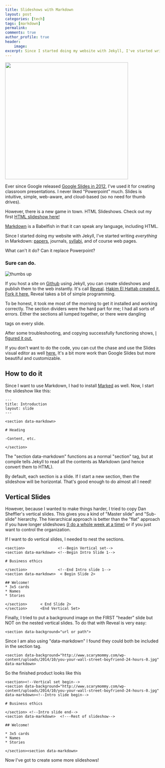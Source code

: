 ```yaml
---
title: Slideshows with Markdown
layout: post
categories: [tech]
tags: [markdown]
permalink: 
comments: true
author_profile: true
header: 
    image: 
excerpt: Since I started doing my website with Jekyll, I've started writing *everything* in Markdown: [papers](https://raw.githubusercontent.com/keithbuhler/keithbuhler.github.io/master/_papers/hegel-paper.md), journals, [syllabi](/syllabus200), and of course web pages.  What can't it do? Can it replace Powerpoint? Sure can do.
---
```


<img src="http://www.scarymommy.com/wp-content/uploads/2014/10/you-your-wall-street-boyfriend-24-hours-0.jpg" width="400" height="380">

Ever since Google released [Google Slides in 2012](https://en.wikipedia.org/wiki/Google_Docs,_Sheets,_Slides_and_Forms), I've used it for creating classroom presentations. I never liked "Powerpoint" much. Slides is intuitive, simple, web-aware, and cloud-based (so no need for thumb drives). 

However, there is a new game in town. HTML Slideshows. Check out my first [HTML slideshow here!](http://www.keithbuhler.com/slideshows/business1intro#/)

[Markdown](http://www.markdowntutorial.com/) is a Babelfish in that it can speak any language, including HTML. 

Since I started doing my website with Jekyll, I've started writing *everything* in Markdown: [papers](https://raw.githubusercontent.com/keithbuhler/keithbuhler.github.io/master/_papers/hegel-paper.md), journals, [syllabi](/syllabus200), and of course web pages. 

What can't it do? Can it replace Powerpoint? 

### Sure can do.

![thumbs up](https://media.giphy.com/media/l0MYHEI0xktKCVjri/giphy.gif)
 
If you host a site on [Github](http://github.com) using Jekyll, you can create slideshows and publish them to the web instantly. It's call [Reveal](http://dansheffler.com/presentations/#/). [Hakim El Hattab created it. Fork it here.](https://github.com/hakimel/reveal.js/) Reveal takes a bit of simple programming. 

To be honest, it took me most of the morning to get it installed and working correctly. The section dividers were the hard part for me; I had all sorts of errors. Either the sections all lumped together, or there were dangling <section> tags on every slide. 

After some troubleshooting, and copying successfully functioning shows, [I figured it out.](https://raw.githubusercontent.com/keithbuhler/keithbuhler.github.io/master/slideshows/business1intro.md)


If you don't want to do the code, you can cut the chase and use the Slides visual editor as well [here.](https://slides.com/) It's a bit more work than Google Slides but more beautiful and customizable. 


## How to do it ##

Since I want to use Markdown, I had to install [Marked](https://github.com/chjj/marked) as well. Now, I start the slideshow like this:

    ---
    title: Introduction
    layout: slide
    ---

    <section data-markdown>

    # Heading

    -Content, etc.

    </section>

The "section data-markdown" functions as a normal "section" tag, but at compile tells Jekyll to read all the contents as Markdown (and hence convert them to HTML).

By default, each section is a slide. If I start a new section, then the slideshow will be horizontal. That's good enough to do almost all I need!


## Vertical Slides ##

However, because I wanted to make things harder, I tried to copy Dan Sheffler's vertical slides. This gives you a kind of "Master slide" and "Sub-slide" hierarchy. The hierarchical approach is better than the "flat" approach if you have longer slideshows [(I do a whole week at a time)](http://www.keithbuhler.com/slideshows/business1intro#/) or if you just want to control the organization. 


If I want to do vertical slides, I needed to nest the sections. 

    <section>               <!--Begin Vertical set-->
    <section data-markdown> <!--Begin Intro Slide 1-->

    # Business ethics

    </section>              <!--End Intro slide 1-->
    <section data-markdown>  < Begin Slide 2>

    ## Welcome!
    * 3x5 cards
    * Names
    * Stories

    </section>      < End Slide 2>
    </section>      <End Vertical Set>


Finally, I tried to put a background image on the FIRST "header" slide but NOT on the nested vertical slides. To do that with Reveal is very easy:

    <section data-background="url or path">

Since I am also using "data-markdown" I found they could both be included in the section tag. 

    <section data-background="http://www.scarymommy.com/wp-content/uploads/2014/10/you-your-wall-street-boyfriend-24-hours-0.jpg" data-markdown>


So the finished product looks like this


    <section><!--Vertical set begin-->
    <section data-background="http://www.scarymommy.com/wp-content/uploads/2014/10/you-your-wall-street-boyfriend-24-hours-0.jpg" data-markdown><!--Intro slide begin-->

    # Business ethics

    </section> <!--Intro slide end-->
    <section data-markdown>  <!---Rest of slideshow-->

    ## Welcome!

    * 3x5 cards
    * Names
    * Stories

    </section><section data-markdown>


Now I've got to create some more slideshows!
